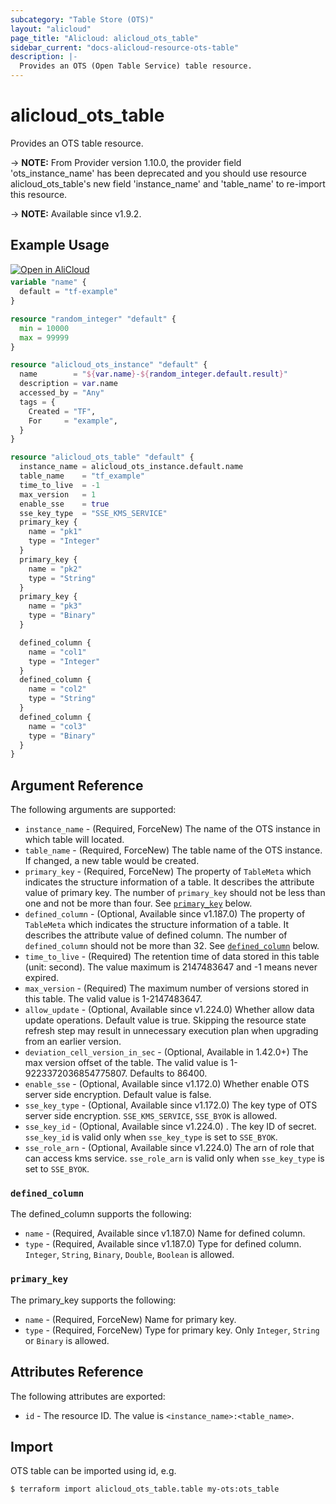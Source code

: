 ```yaml
---
subcategory: "Table Store (OTS)"
layout: "alicloud"
page_title: "Alicloud: alicloud_ots_table"
sidebar_current: "docs-alicloud-resource-ots-table"
description: |-
  Provides an OTS (Open Table Service) table resource.
---
```


# alicloud_ots_table

Provides an OTS table resource.

-> **NOTE:** From Provider version 1.10.0, the provider field 'ots_instance_name' has been deprecated and
you should use resource alicloud_ots_table's new field 'instance_name' and 'table_name' to re-import this resource.

-> **NOTE:** Available since v1.9.2.

## Example Usage

<div style="display: block;margin-bottom: 40px;"><div class="oics-button" style="float: right;position: absolute;margin-bottom: 10px;">
  <a href="https://api.aliyun.com/api-tools/terraform?resource=alicloud_ots_table&exampleId=f6803d4c-3bb0-537e-ce18-c775f579e5d3efe0dc55&activeTab=example&spm=docs.r.ots_table.0.f6803d4c3b&intl_lang=EN_US" target="_blank">
    <img alt="Open in AliCloud" src="https://img.alicdn.com/imgextra/i1/O1CN01hjjqXv1uYUlY56FyX_!!6000000006049-55-tps-254-36.svg" style="max-height: 44px; max-width: 100%;">
  </a>
</div></div>

```terraform
variable "name" {
  default = "tf-example"
}

resource "random_integer" "default" {
  min = 10000
  max = 99999
}

resource "alicloud_ots_instance" "default" {
  name        = "${var.name}-${random_integer.default.result}"
  description = var.name
  accessed_by = "Any"
  tags = {
    Created = "TF",
    For     = "example",
  }
}

resource "alicloud_ots_table" "default" {
  instance_name = alicloud_ots_instance.default.name
  table_name    = "tf_example"
  time_to_live  = -1
  max_version   = 1
  enable_sse    = true
  sse_key_type  = "SSE_KMS_SERVICE"
  primary_key {
    name = "pk1"
    type = "Integer"
  }
  primary_key {
    name = "pk2"
    type = "String"
  }
  primary_key {
    name = "pk3"
    type = "Binary"
  }

  defined_column {
    name = "col1"
    type = "Integer"
  }
  defined_column {
    name = "col2"
    type = "String"
  }
  defined_column {
    name = "col3"
    type = "Binary"
  }
}
```

## Argument Reference

The following arguments are supported:

* `instance_name` - (Required, ForceNew) The name of the OTS instance in which table will located.
* `table_name` - (Required, ForceNew) The table name of the OTS instance. If changed, a new table would be created.
* `primary_key` - (Required, ForceNew) The property of `TableMeta` which indicates the structure information of a table. It describes the attribute value of primary key. The number of `primary_key` should not be less than one and not be more than four. See [`primary_key`](#primary_key) below.
* `defined_column` - (Optional, Available since v1.187.0) The property of `TableMeta` which indicates the structure information of a table. It describes the attribute value of defined column. The number of `defined_column` should not be more than 32. See [`defined_column`](#defined_column) below.
* `time_to_live` - (Required) The retention time of data stored in this table (unit: second). The value maximum is 2147483647 and -1 means never expired.
* `max_version` - (Required) The maximum number of versions stored in this table. The valid value is 1-2147483647.
* `allow_update` - (Optional, Available since v1.224.0) Whether allow data update operations. Default value is true. Skipping the resource state refresh step may result in unnecessary execution plan when upgrading from an earlier version.
* `deviation_cell_version_in_sec` - (Optional, Available in 1.42.0+) The max version offset of the table. The valid value is 1-9223372036854775807. Defaults to 86400.
* `enable_sse` - (Optional, Available since v1.172.0) Whether enable OTS server side encryption. Default value is false.
* `sse_key_type` - (Optional, Available since v1.172.0) The key type of OTS server side encryption. `SSE_KMS_SERVICE`, `SSE_BYOK` is allowed.
* `sse_key_id` - (Optional, Available since v1.224.0) . The key ID of secret. `sse_key_id` is valid only when `sse_key_type` is set to `SSE_BYOK`.
* `sse_role_arn` - (Optional, Available since v1.224.0) The arn of role that can access kms service. `sse_role_arn` is valid only when `sse_key_type` is set to `SSE_BYOK`.

### `defined_column`

The defined_column supports the following:
* `name` - (Required, Available since v1.187.0) Name for defined column.
* `type` - (Required, Available since v1.187.0) Type for defined column. `Integer`, `String`, `Binary`, `Double`, `Boolean` is allowed.

### `primary_key`

The primary_key supports the following:
* `name` - (Required, ForceNew) Name for primary key.
* `type` - (Required, ForceNew) Type for primary key. Only `Integer`, `String` or `Binary` is allowed.

## Attributes Reference

The following attributes are exported:

* `id` - The resource ID. The value is `<instance_name>:<table_name>`.

## Import

OTS table can be imported using id, e.g.

```shell
$ terraform import alicloud_ots_table.table my-ots:ots_table
```

